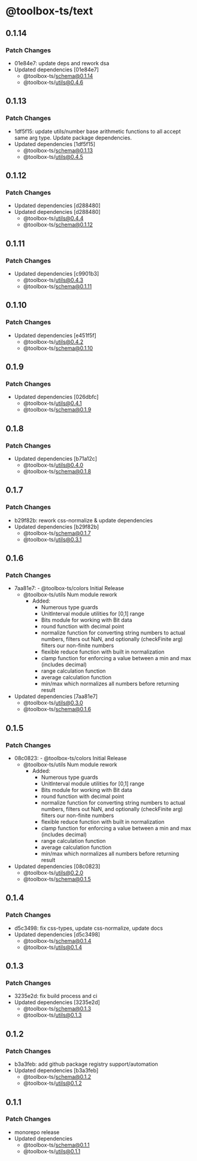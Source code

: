 # @toolbox-ts/text

## 0.1.14

### Patch Changes

- 01e84e7: update deps and rework dsa
- Updated dependencies [01e84e7]
  - @toolbox-ts/schema@0.1.14
  - @toolbox-ts/utils@0.4.6

## 0.1.13

### Patch Changes

- 1df5f15: update utils/number base arithmetic functions to all accept same arg type. Update package dependencies.
- Updated dependencies [1df5f15]
  - @toolbox-ts/schema@0.1.13
  - @toolbox-ts/utils@0.4.5

## 0.1.12

### Patch Changes

- Updated dependencies [d288480]
- Updated dependencies [d288480]
  - @toolbox-ts/utils@0.4.4
  - @toolbox-ts/schema@0.1.12

## 0.1.11

### Patch Changes

- Updated dependencies [c9901b3]
  - @toolbox-ts/utils@0.4.3
  - @toolbox-ts/schema@0.1.11

## 0.1.10

### Patch Changes

- Updated dependencies [e451f5f]
  - @toolbox-ts/utils@0.4.2
  - @toolbox-ts/schema@0.1.10

## 0.1.9

### Patch Changes

- Updated dependencies [026dbfc]
  - @toolbox-ts/utils@0.4.1
  - @toolbox-ts/schema@0.1.9

## 0.1.8

### Patch Changes

- Updated dependencies [b71a12c]
  - @toolbox-ts/utils@0.4.0
  - @toolbox-ts/schema@0.1.8

## 0.1.7

### Patch Changes

- b29f82b: rework css-normalize & update dependencies
- Updated dependencies [b29f82b]
  - @toolbox-ts/schema@0.1.7
  - @toolbox-ts/utils@0.3.1

## 0.1.6

### Patch Changes

- 7aa81e7: - @toolbox-ts/colors Initial Release
  - @toolbox-ts/utils Num module rework
    - Added:
      - Numerous type guards
      - UnitInterval module utilities for [0,1] range
      - Bits module for working with Bit data
      - round function with decimal point
      - normalize function for converting string numbers to actual numbers,
        filters out NaN, and optionally (checkFinite arg) filters our non-finite
        numbers
      - flexible reduce function with built in normalization
      - clamp function for enforcing a value between a min and max (includes
        decimal)
      - range calculation function
      - average calculation function
      - min/max which normalizes all numbers before returning result
- Updated dependencies [7aa81e7]
  - @toolbox-ts/utils@0.3.0
  - @toolbox-ts/schema@0.1.6

## 0.1.5

### Patch Changes

- 08c0823: - @toolbox-ts/colors Initial Release
  - @toolbox-ts/utils Num module rework
    - Added:
      - Numerous type guards
      - UnitInterval module utilities for [0,1] range
      - Bits module for working with Bit data
      - round function with decimal point
      - normalize function for converting string numbers to actual numbers,
        filters out NaN, and optionally (checkFinite arg) filters our non-finite
        numbers
      - flexible reduce function with built in normalization
      - clamp function for enforcing a value between a min and max (includes
        decimal)
      - range calculation function
      - average calculation function
      - min/max which normalizes all numbers before returning result
- Updated dependencies [08c0823]
  - @toolbox-ts/utils@0.2.0
  - @toolbox-ts/schema@0.1.5

## 0.1.4

### Patch Changes

- d5c3498: fix css-types, update css-normalize, update docs
- Updated dependencies [d5c3498]
  - @toolbox-ts/schema@0.1.4
  - @toolbox-ts/utils@0.1.4

## 0.1.3

### Patch Changes

- 3235e2d: fix build process and ci
- Updated dependencies [3235e2d]
  - @toolbox-ts/schema@0.1.3
  - @toolbox-ts/utils@0.1.3

## 0.1.2

### Patch Changes

- b3a3feb: add github package registry support/automation
- Updated dependencies [b3a3feb]
  - @toolbox-ts/schema@0.1.2
  - @toolbox-ts/utils@0.1.2

## 0.1.1

### Patch Changes

- monorepo release
- Updated dependencies
  - @toolbox-ts/schema@0.1.1
  - @toolbox-ts/utils@0.1.1
